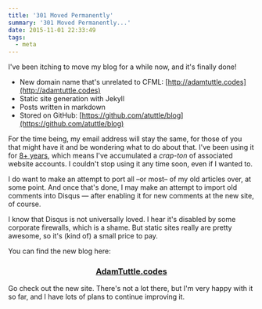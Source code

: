 ```yaml
---
title: '301 Moved Permanently'
summary: '301 Moved Permanently...'
date: 2015-11-01 22:33:49
tags:
  - meta
---
```


I've been itching to move my blog for a while now, and it's finally done!

- New domain name that's unrelated to CFML: [http://adamtuttle.codes](http://adamtuttle.codes)
- Static site generation with Jekyll
- Posts written in markdown
- Stored on GitHub: [https://github.com/atuttle/blog](https://github.com/atuttle/blog)

For the time being, my email address will stay the same, for those of you that might have it and be wondering what to do about that. I've been using it for [8+ years](/blog), which means I've accumulated a _crap-ton_ of associated website accounts. I couldn't stop using it any time soon, even if I wanted to.

I do want to make an attempt to port all &ndash;or most&ndash; of my old articles over, at some point. And once that's done, I may make an attempt to import old comments into Disqus &mdash; after enabling it for new comments at the new site, of course.

I know that Disqus is not universally loved. I hear it's disabled by some corporate firewalls, which is a shame. But static sites really are pretty awesome, so it's (kind of) a small price to pay.

You can find the new blog here:

<h3 align="center"><a href="http://adamtuttle.codes">AdamTuttle.codes</a></h3>

Go check out the new site. There's not a lot there, but I'm very happy with it so far, and I have lots of plans to continue improving it.
